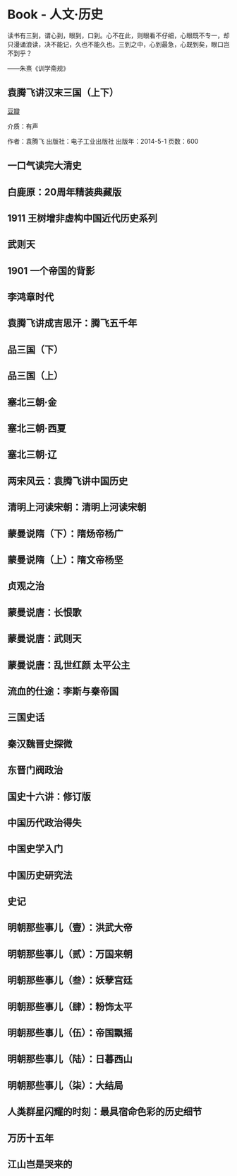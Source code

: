 # Book - 人文·历史

读书有三到，谓心到，眼到，口到。心不在此，则眼看不仔细，心眼既不专一，却只漫诵浪读，决不能记，久也不能久也。三到之中，心到最急，心既到矣，眼口岂不到乎？

——朱熹《训学斋规》

## 袁腾飞讲汉末三国（上下）

[豆瓣](http://book.douban.com/subject/25858046/)

介质：有声

作者：袁腾飞
出版社：电子工业出版社
出版年：2014-5-1
页数：600

## 一口气读完大清史
## 白鹿原：20周年精装典藏版
## 1911 王树增非虚构中国近代历史系列
## 武则天
## 1901 一个帝国的背影
## 李鸿章时代
## 袁腾飞讲成吉思汗：腾飞五千年
## 品三国（下）
## 品三国（上）
## 塞北三朝·金
## 塞北三朝·西夏
## 塞北三朝·辽
## 两宋风云：袁腾飞讲中国历史
## 清明上河读宋朝：清明上河读宋朝
## 蒙曼说隋（下）：隋炀帝杨广
## 蒙曼说隋（上）：隋文帝杨坚
## 贞观之治
## 蒙曼说唐：长恨歌
## 蒙曼说唐：武则天
## 蒙曼说唐：乱世红颜 太平公主
## 流血的仕途：李斯与秦帝国
## 三国史话
## 秦汉魏晋史探微
## 东晋门阀政治
## 国史十六讲：修订版
## 中国历代政治得失
## 中国史学入门
## 中国历史研究法
## 史记
## 明朝那些事儿（壹）：洪武大帝
## 明朝那些事儿（贰）：万国来朝
## 明朝那些事儿（叁）：妖孽宫廷
## 明朝那些事儿（肆）：粉饰太平
## 明朝那些事儿（伍）：帝国飘摇
## 明朝那些事儿（陆）：日暮西山
## 明朝那些事儿（柒）：大结局
## 人类群星闪耀的时刻：最具宿命色彩的历史细节
## 万历十五年
## 江山岂是哭来的
